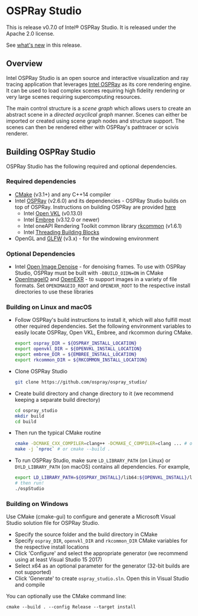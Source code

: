 # OSPRay Studio

This is release v0.7.0 of Intel® OSPRay Studio. It is released under the
Apache 2.0 license.

See [what's
new](https://github.com/ospray/ospray_studio/blob/master/CHANGELOG.md)
in this release.

## Overview

Intel OSPRay Studio is an open source and interactive visualization and
ray tracing application that leverages [Intel
OSPRay](https://www.ospray.org) as its core rendering engine. It can be
used to load complex scenes requiring high fidelity rendering or very
large scenes requiring supercomputing resources.

The main control structure is a *scene graph* which allows users to
create an abstract scene in a *directed acyclical graph* manner. Scenes
can either be imported or created using scene graph nodes and structure
support. The scenes can then be rendered either with OSPRay's pathtracer
or scivis renderer.

## Building OSPRay Studio

OSPRay Studio has the following required and optional dependencies.

### Required dependencies

-   [CMake](https://www.cmake.org) (v3.1+) and any C++14 compiler
-   Intel [OSPRay](https://www.github.com/ospray/ospray) (v2.6.0) and
    its dependencies - OSPRay Studio builds on top of OSPRay.
    Instructions on building OSPRay are provided
    [here](http://www.ospray.org/downloads.html#building-and-finding-ospray)
    -   Intel [Open VKL](https://www.github.com/openvkl/openvkl)
        (v0.13.0)
    -   Intel [Embree](https://www.github.com/embree/embree) (v3.12.0 or newer)
    -   Intel oneAPI Rendering Toolkit common library
        [rkcommon](https://www.github.com/ospray/rkcommon) (v1.6.1)
    -   Intel [Threading Building
        Blocks](https://www.threadingbuildingblocks.org/)
-   OpenGL and [GLFW](https://www.glfw.org/) (v3.x) - for the windowing
    environment

### Optional Dependencies

-   Intel [Open Image Denoise](https://openimagedenoise.github.io/) -
    for denoising frames. To use with OSPRay Studio, OSPRay must be
    built with `-DBUILD_OIDN=ON` in CMake
-   [OpenImageIO]() and [OpenEXR]() - to support images in a variety of
    file formats. Set `OPENIMAGEIO_ROOT` and `OPENEXR_ROOT` to the
    respective install directories to use these libraries

### Building on Linux and macOS

-   Follow OSPRay's build instructions to install it, which will also
    fulfill most other required dependencies. Set the following
    environment variables to easily locate OSPRay, Open VKL, Embree, and
    rkcommon during CMake.

    ``` bash
    export ospray_DIR = ${OSPRAY_INSTALL_LOCATION}
    export openvkl_DIR = ${OPENVKL_INSTALL_LOCATION}
    export embree_DIR = ${EMBREE_INSTALL_LOCATION}
    export rkcommon_DIR = ${RKCOMMON_INSTALL_LOCATION}
    ```

-   Clone OSPRay Studio

    ``` bash
    git clone https://github.com/ospray/ospray_studio/
    ```

-   Create build directory and change directory to it (we recommend
    keeping a separate build directory)

    ``` bash
    cd ospray_studio
    mkdir build
    cd build
    ```

-   Then run the typical CMake routine

    ``` bash
    cmake -DCMAKE_CXX_COMPILER=clang++ -DCMAKE_C_COMPILER=clang ... # or use ccmake
    make -j `nproc` # or cmake --build .
    ```

-   To run OSPRay Studio, make sure `LD_LIBRARY_PATH` (on Linux) or
    `DYLD_LIBRARY_PATH` (on macOS) contains all dependencies. For
    example,

    ``` bash
    export LD_LIBRARY_PATH=${OSPRAY_INSTALL}/lib64:${OPENVKL_INSTALL}/lib64:...:$LD_LIBRARY_PATH
    # then run!
    ./ospStudio
    ```

### Building on Windows

Use CMake (cmake-gui) to configure and generate a Microsoft Visual
Studio solution file for OSPRay Studio.

-   Specify the source folder and the build directory in CMake
-   Specify `ospray_DIR`, `openvkl_DIR` and `rkcommon_DIR` CMake
    variables for the respective install locations
-   Click 'Configure' and select the appropriate generator (we recommend
    using at least Visual Studio 15 2017)
-   Select x64 as an optional parameter for the generator (32-bit builds
    are not supported)
-   Click 'Generate' to create `ospray_studio.sln`. Open this in Visual
    Studio and compile

You can optionally use the CMake command line:

``` pwsh
cmake --build . --config Release --target install
```
